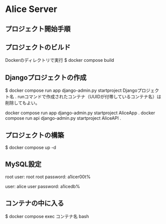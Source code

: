 # Alice Server
 
## プロジェクト開始手順

## プロジェクトのビルド
Dockerのディレクトリで実行
$ docker compose build 


## Djangoプロジェクトの作成
$ docker compose run app django-admin.py startproject Djangoプロジェクト名 .
runコマンドで作成されたコンテナ（UUIDが付帯しているコンテナ名）は削除してもよい。

docker compose run app django-admin.py startproject AliceApp .
docker compose run api django-admin.py startproject AliceAPI .


## プロジェクトの構築
$ docker compose up -d


## MySQL設定
root user: root
root password: a1icer00t%

user: alice
user password: a1icedb% 



## コンテナの中に入る
$ docker compose exec コンテナ名 bash
